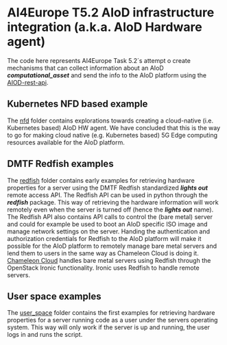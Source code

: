 # AI4Europe T5.2 AIoD infrastructure integration (a.k.a. AIoD Hardware agent)
The code here represents AI4Europe Task 5.2´s attempt o create mechanisms that can collect information about an AIoD __*computational_asset*__ and send the info to the AIoD platform using the [AIOD-rest-api](https://github.com/aiondemand/AIOD-rest-api/tree/develop).

## Kubernetes NFD based example
The [nfd](https://github.com/arne-munch-ellingsen/AIOD-hw-agent/tree/main/nfd) folder contains explorations towards creating a cloud-native (i.e. Kubernetes based) AIoD HW agent. We have concluded that this is the way to go for making cloud native (e.g. Kubernetes based) 5G Edge computing resources available for the AIoD platform.

## DMTF Redfish examples
The [redfish](https://github.com/arne-munch-ellingsen/AIOD-hw-agent/tree/main/redfish) folder contains early examples for retrieving hardware properties for a server using the DMTF Redfish standardized __*lights out*__ remote access API. The Redfish API can be used in python through the __*redfish*__ package. This way of retrieving the hardware information will work remotely even when the server is turned off (hence the __*lights out*__ name). The Redfish API also contains API calls to control the (bare metal) server and could for example be used to boot an AIoD specific ISO image and manage network settings on the server. Handing the authentication and authorization credentials for Redfish to the AIoD platform will make it possible for the AIoD platform to remotely manage bare metal servers and lend them to users in the same way as Chameleon Cloud is doing it. [Chameleon Cloud](https://www.chameleoncloud.org) handles bare metal servers using Redfish through the OpenStack Ironic functionality. Ironic uses Redfish to handle remote servers.

## User space examples
The [user_space](https://github.com/arne-munch-ellingsen/AIOD-hw-agent/tree/main/user_space) folder contains the first examples for retrieving hardware properties for a server running code as a user under the servers operating system. This way will only work if the server is up and running, the user logs in and runs the script.
